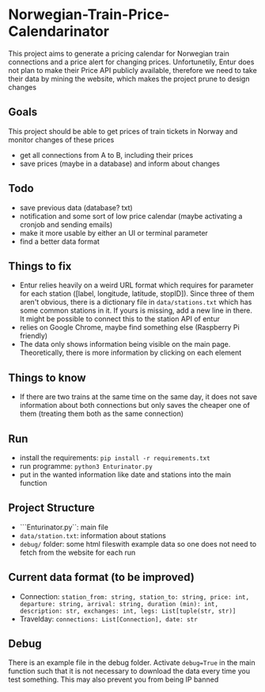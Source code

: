 # Norwegian-Train-Price-Calendarinator
This project aims to generate a pricing calendar for Norwegian train connections and a price alert for changing prices. Unfortunetily, Entur does not plan to make their Price API publicly available, therefore we need to take their data by mining the website, which makes the project prune to design changes

## Goals
This project should be able to get prices of train tickets in Norway and monitor changes of these prices
* get all connections from A to B, including their prices
* save prices (maybe in a database) and inform about changes

## Todo
* save previous data (database? txt)
* notification and some sort of low price calendar (maybe activating a cronjob and sending emails)
* make it more usable by either an UI or terminal parameter
* find a better data format

## Things to fix
* Entur relies heavily on a weird URL format which requires for parameter for each station ([label, longitude, latitude, stopID]). Since three of them aren't obvious, there is a dictionary file in ``data/stations.txt`` which has some common stations in it. If yours is missing, add a new line in there. It might be possible to connect this to the station API of entur
* relies on Google Chrome, maybe find something else (Raspberry Pi friendly)
* The data only shows information being visible on the main page. Theoretically, there is more information by clicking on each element

## Things to know
* If there are two trains at the same time on the same day, it does not save information about both connections but only saves the cheaper one of them (treating them both as the same connection)

## Run
* install the requirements: ```pip install -r requirements.txt```
* run programme: ```python3 Enturinator.py```
* put in the wanted information like date and stations into the main function

## Project Structure
* ```Enturinator.py``: main file
* ``data/station.txt``: information about stations
* ``debug/`` folder: some html fileswith example data so one does not need to fetch from the website for each run

## Current data format (to be improved)
* Connection: ```station_from: string, station_to: string, price: int, departure: string, arrival: string, duration (min): int, description: str, exchanges: int, legs: List[tuple(str, str)]```
* Travelday: ```connections: List[Connection], date: str```

## Debug
There is an example file in the debug folder. Activate ``debug=True`` in the main function such that it is not necessary to download the data every time you test something. This may also prevent you from being IP banned
